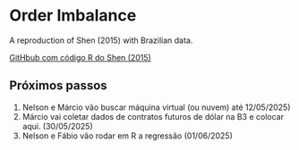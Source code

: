 # Order Imbalance
A reproduction of Shen (2015) with Brazilian data.

[GitHbub com código R do Shen (2015)](https://github.com/jfenner/Order-Imbalance-Trading-Simulation-R-Code)

## Próximos passos

1. Nelson e Márcio vão buscar máquina virtual (ou nuvem) até 12/05/2025)
2. Márcio vai coletar dados de contratos futuros de dólar na B3 e colocar aqui. (30/05/2025)
3. Nelson e Fábio vão rodar em R a regressão (01/06/2025)
